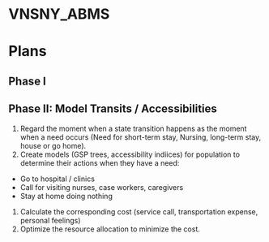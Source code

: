 # VNSNY_ABMS
# Plans
## Phase I
## Phase II: Model Transits / Accessibilities
1. Regard the moment when a state transition happens as the moment when a need occurs (Need for short-term stay, Nursing, long-term stay, house or go home).
1. Create models (GSP trees, accessibility indiices) for population to determine their actions when they have a need:
* Go to hospital / clinics
* Call for visiting nurses, case workers, caregivers
* Stay at home doing nothing
1. Calculate the corresponding cost (service call, transportation expense, personal feelings)
1. Optimize the resource allocation to minimize the cost.
